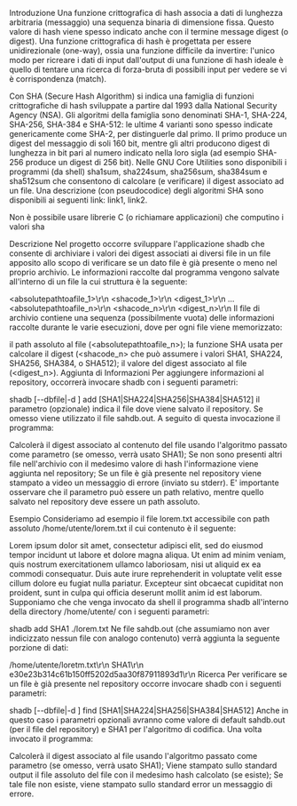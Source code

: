 Introduzione
Una funzione crittografica di hash associa a dati di lunghezza arbitraria (messaggio) una sequenza binaria di dimensione fissa. Questo valore di hash viene spesso indicato anche con il termine message digest (o digest). Una funzione crittografica di hash è progettata per essere unidirezionale (one-way), ossia una funzione difficile da invertire: l'unico modo per ricreare i dati di input dall'output di una funzione di hash ideale è quello di tentare una ricerca di forza-bruta di possibili input per vedere se vi è corrispondenza (match).

Con SHA (Secure Hash Algorithm) si indica una famiglia di funzioni crittografiche di hash sviluppate a partire dal 1993 dalla National Security Agency (NSA). Gli algoritmi della famiglia sono denominati SHA-1, SHA-224, SHA-256, SHA-384 e SHA-512: le ultime 4 varianti sono spesso indicate genericamente come SHA-2, per distinguerle dal primo. Il primo produce un digest del messaggio di soli 160 bit, mentre gli altri producono digest di lunghezza in bit pari al numero indicato nella loro sigla (ad esempio SHA-256 produce un digest di 256 bit). Nelle GNU Core Utilities sono disponibili i programmi (da shell) sha1sum, sha224sum, sha256sum, sha384sum e sha512sum che consentono di calcolare (e verificare) il digest associato ad un file. Una descrizione (con pseudocodice) degli algoritmi SHA sono disponibili ai seguenti link: link1, link2.

Non è possibile usare librerie C (o richiamare applicazioni) che computino i valori sha

Descrizione
Nel progetto occorre sviluppare l'applicazione shadb che consente di archiviare i valori dei digest associati ai diversi file in un file apposito allo scopo di verificare se un dato file è già presente o meno nel proprio archivio. Le informazioni raccolte dal programma vengono salvate all'interno di un file la cui struttura è la seguente:

<absolutepathtoafile_1>\r\n
<shacode_1>\r\n
<digest_1>\r\n
...
<absolutepathtoafile_n>\r\n
<shacode_n>\r\n
<digest_n>\r\n
Il file di archivio contiene una sequenza (possibilmente vuota) delle informazioni raccolte durante le varie esecuzioni, dove per ogni file viene memorizzato:

il path assoluto al file (<absolutepathtoafile_n>);
la funzione SHA usata per calcolare il digest (<shacode_n> che può assumere i valori SHA1, SHA224, SHA256, SHA384, o SHA512);
il valore del digest associato al file (<digest_n>).
Aggiunta di Informazioni
Per aggiungere informazioni al repository, occorrerà invocare shadb con i seguenti parametri:

shadb [--dbfile|-d <dbfile>] add [SHA1|SHA224|SHA256|SHA384|SHA512] <pathtoafile> 
il parametro (opzionale) <dbfile> indica il file dove viene salvato il repository. Se omesso viene utilizzato il file sahdb.out. A seguito di questa invocazione il programma:

Calcolerà il digest associato al contenuto del file <pathtoafile> usando l'algoritmo passato come parametro (se omesso, verrà usato SHA1);
Se non sono presenti altri file nell'archivio con il medesimo valore di hash l'informazione viene aggiunta nel repository;
Se un file è già presente nel repository viene stampato a video un messaggio di errore (inviato su stderr).
E' importante osservare che il parametro <pathtoafile> può essere un path relativo, mentre quello salvato nel repository deve essere un path assoluto.

Esempio
Consideriamo ad esempio il file lorem.txt accessibile con path assoluto /home/utente/lorem.txt il cui contenuto è il seguente:

Lorem ipsum dolor sit amet, consectetur adipisci elit, sed do eiusmod tempor incidunt ut labore et dolore magna aliqua. Ut enim ad minim veniam, quis nostrum exercitationem ullamco laboriosam, nisi ut aliquid ex ea commodi consequatur. Duis aute irure reprehenderit in voluptate velit esse cillum dolore eu fugiat nulla pariatur. Excepteur sint obcaecat cupiditat non proident, sunt in culpa qui officia deserunt mollit anim id est laborum.
Supponiamo che che venga invocato da shell il programma shadb all'interno della directory /home/utente/ con i seguenti parametri:

shadb add SHA1 ./lorem.txt 
Ne file sahdb.out (che assumiamo non aver indicizzato nessun file con analogo contenuto) verrà aggiunta la seguente porzione di dati:

/home/utente/loretm.txt\r\n
SHA1\r\n
e30e23b314c61b150ff5202d5aa30f87911893d1\r\n
Ricerca
Per verificare se un file è già presente nel repository occorre invocare shadb con i seguenti parametri:

shadb [--dbfile|-d <dbfile>] find [SHA1|SHA224|SHA256|SHA384|SHA512] <pathtoafile> 
Anche in questo caso i parametri opzionali avranno come valore di default sahdb.out (per il file del repository) e SHA1 per l'algoritmo di codifica. Una volta invocato il programma:

Calcolerà il digest associato al file <pathtoafile> usando l'algoritmo passato come parametro (se omesso, verrà usato SHA1);
Viene stampato sullo standard output il file assoluto del file con il medesimo hash calcolato (se esiste);
Se tale file non esiste, viene stampato sullo standard error un messaggio di errore.
